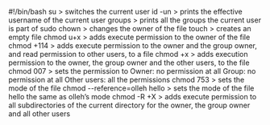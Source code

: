 #!/bin/bash
su > switches the current user
id -un > prints the effective username of the current user
groups > prints all the groups the current user is part of
sudo chown > changes the owner of the file
touch > creates an empty file
chmod u+x  > adds execute permission to the owner of the file
chmod +114 > adds execute permission to the owner and the group owner, and read permission to other users, to a file
chmod +x > adds execution permission to the owner, the group owner and the other users, to the file
chmod 007 > sets the permission to Owner: no permission at all
Group: no permission at all
Other users: all the permissions
chmod 753 > sets the mode of the file
chmod --reference=olleh hello  > sets the mode of the file hello the same as olleh’s mode
chmod -R +X > adds execute permission to all subdirectories of the current directory for the owner, the group owner and all other users
